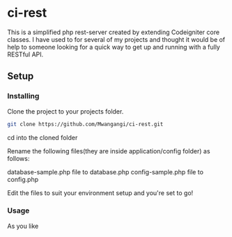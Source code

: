 # ci-rest

This is a simplified php rest-server created by extending Codeigniter core classes. 
I have used to for several of my projects and thought it would be of help to someone looking for a quick way to get up and running with a fully RESTful API.

## Setup

### Installing

Clone the project to your projects folder.
```sh
git clone https://github.com/Mwangangi/ci-rest.git
```
cd into the cloned folder

Rename the following files(they are inside application/config folder) as follows:

database-sample.php file to database.php
config-sample.php file to config.php

Edit the files to suit your environment setup and you're set to go!

### Usage
As you like
